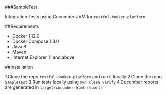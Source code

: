 ###SampleTest
  
  Integration-tests using Cucumber-JVM for `restful-booker-platform`
    
##Requirements
  
  * Docker 1.12.0
  * Docker Compose 1.8.0
  * Java 8
  * Maven
  * Internet Explorer 11 and above
  
##Installation
  
  1.Clone the repo `restful-booker-platform` and run it locally
  2.Clone the repo `SampleTest`
  3.Run tests locally using `mvn clean verify`
  4.Cucumber reports are generated in `target/cucumber-html-reports`
  
 